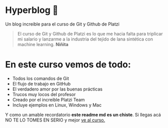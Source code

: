 # Hyperblog 💚
Un blog increible para el curso de Git y Github de Platzi
> El curso de Git y Github de Platzi es lo que me hacia falta para triplicar mi salario y lanzarme a la industria del tejido de lana sintética con machine learning.
> **Niñita**

# En este curso vemos de todo:
- Todos los comandos de Git
- El flujo de trabajo en GitHub
- El verdadero amor por las buenas prácticas
- Trucos muy locos del profesor
- Creado por el increible Platzi Team
- Incluye ejemplos en Linux, Windows y Mac

Y como un amable recordatorio **este readme md es un chiste**. Si llegas acá NO TE LO TOMES EN SERIO y mejor [ve al curso.](https://platzi.com/clases/1557-git-github/19977-readmemd-es-una-excelente-practica/ "ve al curso.")